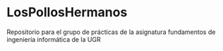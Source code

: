 # LosPollosHermanos
Repositorio para el grupo de prácticas de la asignatura fundamentos de ingeniería informática de la UGR

